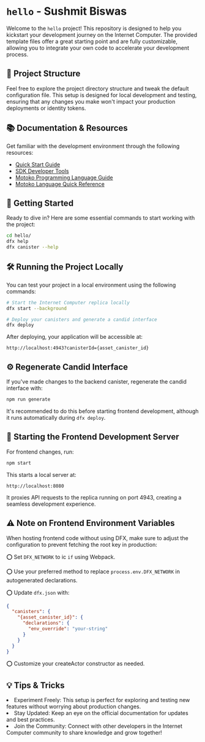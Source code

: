 # `hello` - Sushmit Biswas

Welcome to the `hello` project! This repository is designed to help you kickstart your development journey on the Internet Computer. The provided template files offer a great starting point and are fully customizable, allowing you to integrate your own code to accelerate your development process.

## 📂 Project Structure

Feel free to explore the project directory structure and tweak the default configuration file. This setup is designed for local development and testing, ensuring that any changes you make won't impact your production deployments or identity tokens.

## 📚 Documentation & Resources

Get familiar with the development environment through the following resources:

- [Quick Start Guide](https://internetcomputer.org/docs/current/developer-docs/setup/deploy-locally)
- [SDK Developer Tools](https://internetcomputer.org/docs/current/developer-docs/setup/install)
- [Motoko Programming Language Guide](https://internetcomputer.org/docs/current/motoko/main/motoko)
- [Motoko Language Quick Reference](https://internetcomputer.org/docs/current/motoko/main/language-manual)

## 🚀 Getting Started

Ready to dive in? Here are some essential commands to start working with the project:

```bash
cd hello/
dfx help
dfx canister --help
```

## 🛠️ Running the Project Locally
You can test your project in a local environment using the following commands:
```bash
# Start the Internet Computer replica locally
dfx start --background

# Deploy your canisters and generate a candid interface
dfx deploy
```
After deploying, your application will be accessible at: 
```
http://localhost:4943?canisterId={asset_canister_id}
```

## ⚙️ Regenerate Candid Interface
If you've made changes to the backend canister, regenerate the candid interface with:
```bash
npm run generate
```
It's recommended to do this before starting frontend development, although it runs automatically during ```dfx deploy```.

## 🎨 Starting the Frontend Development Server
For frontend changes, run:
```bash
npm start
```
This starts a local server at:
```
http://localhost:8080
```
It proxies API requests to the replica running on port 4943, creating a seamless development experience.

## ⚠️ Note on Frontend Environment Variables
When hosting frontend code without using DFX, make sure to adjust the configuration to prevent fetching the root key in production:

⭕ Set ```DFX_NETWORK``` to ic ```if``` using Webpack.

⭕ Use your preferred method to replace ```process.env.DFX_NETWORK``` in autogenerated declarations.

⭕ Update ```dfx.json``` with: </li>

```json
{
  "canisters": {
    "{asset_canister_id}": {
      "declarations": {
        "env_override": "your-string"
      }
    }
  }
}
```
⭕ Customize your createActor constructor as needed. 
  
## 💡 Tips & Tricks
<li>Experiment Freely: This setup is perfect for exploring and testing new features without worrying about production changes. </li>
<li>Stay Updated: Keep an eye on the official documentation for updates and best practices.</li>
<li>Join the Community: Connect with other developers in the Internet Computer community to share knowledge and grow together!</li>

